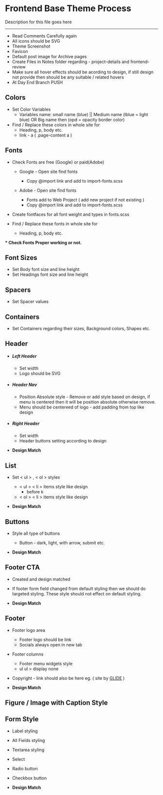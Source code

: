 # Frontend Base Theme Process

Description for this file goes here

-------------------------------------------------------

* Read Comments Carefully again
* All icons should be SVG
* Theme Screenshot
* Favicon
* Default post image for Archive pages
* Create Files in Notes folder regarding - project-details and frontend-review
* Make sure all hover effects should be acording to design, if still design not provide then should be any suitable / related hovers
* At Day End Branch PUSH

## Colors

* Set Color Variables
  * Variables name: small name (blue) || Medium name (lblue = light blue) OR Big name then (opd = opacity border color)
* Find / Replace these colors in whole site for
  * Heading, p, body etc.
  * link - a ( .page-content a )

## Fonts

* Check Fonts are free (Google) or paid(Adobe)
  * Google - Open site find fonts
    * Copy @import link and add to import-fonts.scss

  * Adobe - Open site find fonts
    * Fonts add to Web Project ( add new project if not existing )
    * Copy @import link and add to import-fonts.scss

* Create fontfaces for all font weight and types in fonts.scss
* Find / Replace these fonts in whole site for
  * Heading, p, body etc.

<b> * Check Fonts Proper working or not.</b>

## Font Sizes

* Set Body font size and line height
* Set Headings font size and line height

## Spacers

* Set Spacer values

## Containers

* Set Containers regarding their sizes, Background colors, Shapes etc.

## Header

* ##### Left Header

  * Set width
  * Logo should be SVG

* ##### Header Nav

  * Position Absolute style - Remove or add style based on design, if menu is centered then it will be position absolute otherwise remove.
  * Menu should be centereed of logo - add padding from top like design

* ##### Right Header

  * Set width
  * Header buttons setting according to design

* <b>Design Match</b>

## List

* Set < ul > , < ol ></code> styles
  * < ul > < li > items style like design
    * before k
  * < ol > < li > items style like design

* <b>Design Match</b>

## Buttons

* Style all type of buttons
  * Button - dark, light, with arrow, submit etc.

* <b>Design Match</b>

## Footer CTA

* Created and design matched
* If footer form field changed from default styling then we should do targeted styling. These style should not effect on default styling.

* <b>Design Match</b>

## Footer

* Footer logo area
  * Footer logo should be link
  * Socials always open in new tab
* Footer columns
  * Footer menu widgets style
  * ul ul > display none
* Copyright - link should also be here eg. ( site by <a href="#" target="_blank">GLIDE</a> )

* <b>Design Match</b>


## Figure / Image with Caption Style

## Form Style

* Label styling
* All Fields styling
* Textarea styling
* Select
* Radio button
* Checkbox button

* <b>Design Match</b>
